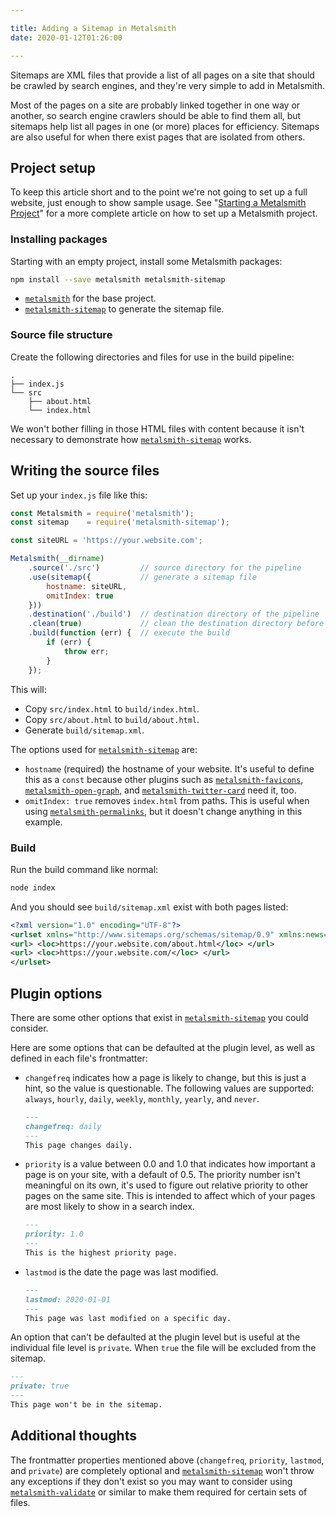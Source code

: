 ```yaml
---

title: Adding a Sitemap in Metalsmith
date: 2020-01-12T01:26:00

---
```


Sitemaps are XML files that provide a list of all pages on a site that should be crawled by search engines, and they're very simple to add in Metalsmith.

Most of the pages on a site are probably linked together in one way or another, so search engine crawlers should be able to find them all, but sitemaps help list all pages in one (or more) places for efficiency. Sitemaps are also useful for when there exist pages that are isolated from others.

## Project setup

To keep this article short and to the point we're not going to set up a full website, just enough to show sample usage. See "[Starting a Metalsmith Project](/blog/starting-a-metalsmith-project)" for a more complete article on how to set up a Metalsmith project.

### Installing packages

Starting with an empty project, install some Metalsmith packages:

```bash
npm install --save metalsmith metalsmith-sitemap
```

- [`metalsmith`](https://www.npmjs.com/package/metalsmith) for the base project.
- [`metalsmith-sitemap`](https://www.npmjs.com/package/metalsmith-sitemap) to generate the sitemap file.

### Source file structure

Create the following directories and files for use in the build pipeline:

```text
.
├── index.js
└── src
    ├── about.html
    └── index.html
```

We won't bother filling in those HTML files with content because it isn't necessary to demonstrate how [`metalsmith-sitemap`](https://www.npmjs.com/package/metalsmith-sitemap) works.

## Writing the source files

Set up your `index.js` file like this:

```javascript
const Metalsmith = require('metalsmith');
const sitemap    = require('metalsmith-sitemap');

const siteURL = 'https://your.website.com';

Metalsmith(__dirname)
    .source('./src')         // source directory for the pipeline
    .use(sitemap({           // generate a sitemap file
        hostname: siteURL,
        omitIndex: true
    }))
    .destination('./build')  // destination directory of the pipeline
    .clean(true)             // clean the destination directory before build
    .build(function (err) {  // execute the build
        if (err) {
            throw err;
        }
    });
```

This will:

- Copy `src/index.html` to `build/index.html`.
- Copy `src/about.html` to `build/about.html`.
- Generate `build/sitemap.xml`.

The options used for [`metalsmith-sitemap`](https://www.npmjs.com/package/metalsmith-sitemap) are:

- `hostname` (required) the hostname of your website. It's useful to define this as a `const` because other plugins such as [`metalsmith-favicons`](https://www.npmjs.com/package/metalsmith-favicons), [`metalsmith-open-graph`](https://www.npmjs.com/package/metalsmith-open-graph), and [`metalsmith-twitter-card`](https://www.npmjs.com/package/metalsmith-twitter-card) need it, too.
- `omitIndex: true` removes `index.html` from paths. This is useful when using [`metalsmith-permalinks`](https://www.npmjs.com/package/metalsmith-permalinks), but it doesn't change anything in this example.

### Build

Run the build command like normal:

```bash
node index
```

And you should see `build/sitemap.xml` exist with both pages listed:

```xml
<?xml version="1.0" encoding="UTF-8"?>
<urlset xmlns="http://www.sitemaps.org/schemas/sitemap/0.9" xmlns:news="http://www.google.com/schemas/sitemap-news/0.9" xmlns:xhtml="http://www.w3.org/1999/xhtml" xmlns:mobile="http://www.google.com/schemas/sitemap-mobile/1.0" xmlns:image="http://www.google.com/schemas/sitemap-image/1.1" xmlns:video="http://www.google.com/schemas/sitemap-video/1.1">
<url> <loc>https://your.website.com/about.html</loc> </url>
<url> <loc>https://your.website.com/</loc> </url>
</urlset>
```

## Plugin options

There are some other options that exist in [`metalsmith-sitemap`](https://www.npmjs.com/package/metalsmith-sitemap) you could consider.

Here are some options that can be defaulted at the plugin level, as well as defined in each file's frontmatter:

- `changefreq` indicates how a page is likely to change, but this is just a hint, so the value is questionable. The following values are supported: `always`, `hourly`, `daily`, `weekly`, `monthly`, `yearly`, and `never`.

    ```markdown
  ---
  changefreq: daily
  ---
  This page changes daily.
    ```

- `priority` is a value between 0.0 and 1.0 that indicates how important a page is on your site, with a default of 0.5. The priority number isn't meaningful on its own, it's used to figure out relative priority to other pages on the same site. This is intended to affect which of your pages are most likely to show in a search index.

    ```markdown
  ---
  priority: 1.0
  ---
  This is the highest priority page.
    ```

- `lastmod` is the date the page was last modified.

    ```markdown
  ---
  lastmod: 2020-01-01
  ---
  This page was last modified on a specific day.
    ```

An option that can't be defaulted at the plugin level but is useful at the individual file level is `private`. When `true` the file will be excluded from the sitemap.

```markdown
---
private: true
---
This page won't be in the sitemap.
```

## Additional thoughts

The frontmatter properties mentioned above (`changefreq`, `priority`, `lastmod`, and `private`) are completely optional and [`metalsmith-sitemap`](https://www.npmjs.com/package/metalsmith-sitemap) won't throw any exceptions if they don't exist so you may want to consider using [`metalsmith-validate`](https://www.npmjs.com/package/metalsmith-validate) or similar to make them required for certain sets of files.
